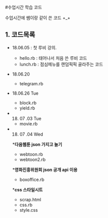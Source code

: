 #수업시간 학습 코드

수업시간에 쌤이랑 같이 쓴 코드 +_+

## 1. 코드목록
- 18.06.05  :   첫 루비 강의.
    - hello.rb
        : 태어나서 처음 쓴 루비 코드
    - lunch.rb
        : 점심메뉴를 랜덤픽픽 골라주는 코드



- 18.06.20

  - telegram.rb

    

- 18.06.26  Tue
  - block.rb
  - yield.rb



- 18. 07 .03  Tue

  - movie.rb



- 18. 07 .04  Wed

  ***다음웹툰 json 가지고 놀기**

  - webtoon.rb
  - webtoon2.rb

  ***영화진흥위원회 json 공개 api 이용**

  - boxoffice.rb

  ***css 스타일시트**

  - scrap.html
  - css.rb
  - style.css